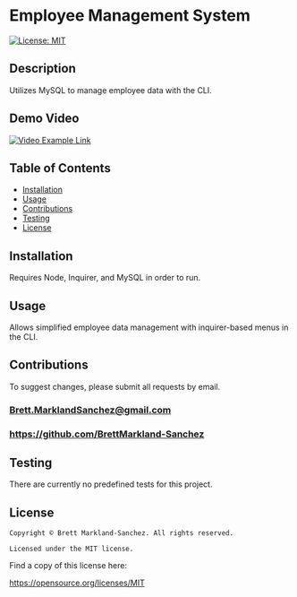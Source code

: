 
  # Employee Management System
  [![License: MIT](https://img.shields.io/badge/License-MIT-yellow.svg)](https://opensource.org/licenses/MIT)
  ## Description
  Utilizes MySQL to manage employee data with the CLI.
  ## Demo Video
  [![Video Example Link](https://i.ibb.co/DC7xFfs/README-Generator.png)](https://vimeo.com/565915471 "EMS Demonstration Video")
  ## Table of Contents
  - [Installation](#installation)
  - [Usage](#usage)
  - [Contributions](#contributions)
  - [Testing](#testing)
  - [License](#license)
  ## Installation
  Requires Node, Inquirer, and MySQL in order to run.
  ## Usage
  Allows simplified employee data management with inquirer-based menus in the CLI.
  ## Contributions
  To suggest changes, please submit all requests by email.
  ### Brett.MarklandSanchez@gmail.com
  ### https://github.com/BrettMarkland-Sanchez
  ## Testing
  There are currently no predefined tests for this project.
  ## License
  
    Copyright © Brett Markland-Sanchez. All rights reserved.

    Licensed under the MIT license.

      

  Find a copy of this license here:

  https://opensource.org/licenses/MIT
  
